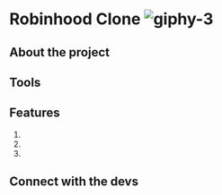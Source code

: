 # Robinhood Clone ![giphy-3](https://user-images.githubusercontent.com/44792993/205780446-d70df60b-9abc-47da-a300-38501ddf14c1.gif)


## About the project

## Tools

## Features
1.
2.
3.

## Connect with the devs
